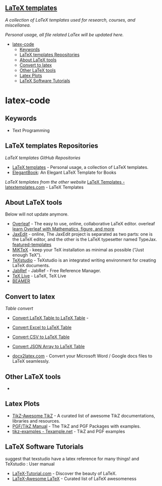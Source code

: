 ## [LaTeX templates](https://github.com/zhutaosheng/awesome-chemistry/blob/main/aaa-personal-libraries/latex-templates/README.md)
*A collection of LaTeX templates used for research, courses, and miscellanea.*

*Personal usage, all file related LaTex will be updated here.*

- [latex-code](#latex-code)
  - [Keywords](#keywords)
  - [LaTeX templates Repositories](#latex-templates-repositories)
  - [About LaTeX tools](#about-latex-tools)
  - [Convert to latex](#convert-to-latex)
  - [Other LaTeX tools](#other-latex-tools)
  - [Latex Plots](#latex-plots)
  - [LaTeX Software Tutorials](#latex-software-tutorials)

# latex-code

## Keywords
* Text Programming

## LaTeX templates Repositories
*LaTeX templates GitHub Repositories*
* [LaTeX templates](https://github.com/zhutaosheng/latex-templates/blob/main/README.md) - Personal usage, a collection of LaTeX templates.
* [ElegantBook](https://github.com/ElegantLaTeX/ElegantBook): An Elegant LaTeX Template for Books

*LaTeX templates from the other website*
[LaTeX Templates - latextemplates.com](http://www.latextemplates.com/) - LaTeX Templates

## About LaTeX tools
Below will not update anymore.
* [Overleaf](https://www.overleaf.com/) - The easy to use, online, collaborative LaTeX editor. overleaf [learn Overleaf with Mathematics, figure, and more](https://www.overleaf.com/learn)
* [JaxEdit](https://zohooo.github.io/jaxedit/) - online, The JaxEdit project is separated as two parts: one is the LaTeX editor, and the other is the LaTeX typesetter named TypeJax. [featured-templates](https://www.authorea.com/featured-templates)
* [MiKTeX](https://miktex.org/download) - keep your TeX installation as minimal as possible (“Just enough TeX”).
* [TeXstudio](https://www.texstudio.org/) - TeXstudio is an integrated writing environment for creating LaTeX documents.
* [JabRef](https://www.jabref.org/) - JabRef - Free Reference Manager.
* [TeX Live](https://tug.org/texlive/) - LaTeX, TeX Live
* [BEAMER](https://latex-beamer.com/)


## Convert to latex
*Table convert*
* [Convert LaTeX Table to LaTeX Table](https://tableconvert.com/latex-to-latex) - 
* [Convert Excel to LaTeX Table](https://tableconvert.com/excel-to-latex)
* [Convert CSV to LaTeX Table](https://tableconvert.com/csv-to-latex)
* [Convert JSON Array to LaTeX Table](https://tableconvert.com/json-to-latex)

* [docx2latex.com](https://www.docx2latex.com/) - Convert your Microsoft Word / Google docs files to LaTeX seamlessly.

## Other LaTeX tools
* 


## Latex Plots
* [TikZ-Awesome TikZ](https://github.com/xiaohanyu/awesome-tikz#readme) - A curated list of awesome TikZ documentations, libraries and resources.
* [PGF/TikZ Manual](https://tikz.dev/) - The TikZ and PGF Packages with examples.
* [tikz-examples - Texample.net](https://texample.net/tikz/examples/) - TikZ and PGF examples

## LaTeX Software Tutorials
suggest that texstudio have a latex reference for many things! and TeXstudio : User manual
* [LaTeX-Tutorial.com](https://latex-tutorial.com/tutorials/) - Discover the beauty
of LaTeX.
* [LaTeX-Awesome LaTeX](https://github.com/egeerardyn/awesome-LaTeX#readme) - Curated list of LaTeX awesomeness
